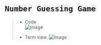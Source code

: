 # **`Number Guessing Game`**

> - Code  
> ![image](https://user-images.githubusercontent.com/95404943/199208374-0d2873d3-8aaf-47df-b88e-1ae05d98c399.png)
>  
> - Term view.
> ![image](https://user-images.githubusercontent.com/95404943/199208593-b988adc9-3b1f-4df3-b733-d3edd99c482b.png)
>

